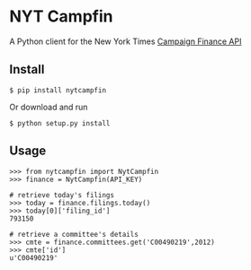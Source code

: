 NYT Campfin
==================

A Python client for the New York Times [Campaign Finance API](http://developer.nytimes.com/docs/campaign_finance_api)

Install
-------

    $ pip install nytcampfin

Or download and run

    $ python setup.py install

Usage
-----

    >>> from nytcampfin import NytCampfin
    >>> finance = NytCampfin(API_KEY)
    
    # retrieve today's filings
    >>> today = finance.filings.today()
    >>> today[0]['filing_id']
    793150
    
    # retrieve a committee's details
    >>> cmte = finance.committees.get('C00490219',2012)
    >>> cmte['id']
    u'C00490219'
